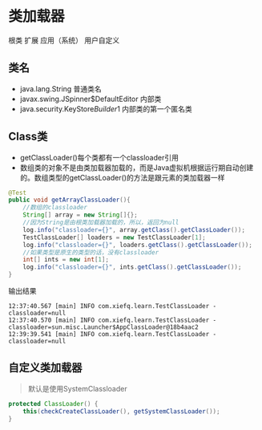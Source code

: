 # 类加载器
根类
扩展
应用（系统）
用户自定义

## 类名
+ java.lang.String 普通类名
+ javax.swing.JSpinner$DefaultEditor 内部类
+ java.security.KeyStore$Builder$1 内部类的第一个匿名类

## Class类
+ getClassLoader()每个类都有一个classloader引用
+ 数组类的对象不是由类加载器加载的，而是Java虚拟机根据运行期自动创建的。数组类型的getClassLoader()的方法是跟元素的类加载器一样
```java
@Test
public void getArrayClassLoader(){
    //数组的classloader
    String[] array = new String[]{};
    //因为String是由根类加载器加载的，所以，返回为null
    log.info("classloader={}", array.getClass().getClassLoader());
    TestClassLoader[] loaders = new TestClassLoader[1];
    log.info("classloader={}", loaders.getClass().getClassLoader());
    //如果类型是原生的类型的话，没有classloader
    int[] ints = new int[1];
    log.info("classloader={}", ints.getClass().getClassLoader());
}
```
输出结果
```text
12:37:40.567 [main] INFO com.xiefq.learn.TestClassLoader - classloader=null
12:37:40.570 [main] INFO com.xiefq.learn.TestClassLoader - classloader=sun.misc.Launcher$AppClassLoader@18b4aac2
12:39:39.541 [main] INFO com.xiefq.learn.TestClassLoader - classloader=null
```
## 自定义类加载器
> 默认是使用SystemClassloader
```java
protected ClassLoader() {
    this(checkCreateClassLoader(), getSystemClassLoader());
}
```

